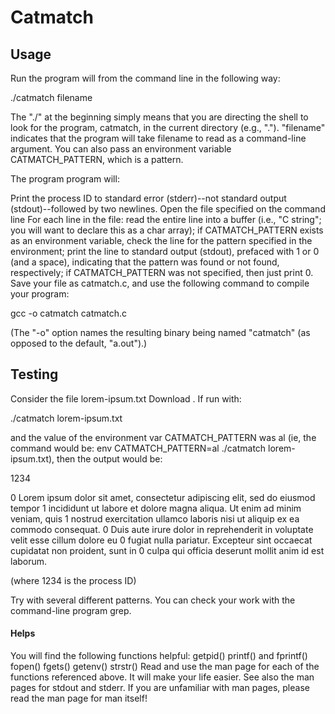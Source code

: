 # Catmatch

## Usage

Run the program will from the command line in the following way:

./catmatch filename

The "./" at the beginning simply means that you are directing the shell to look for the program, catmatch, in the current directory (e.g., ".").  "filename" indicates that the program will take filename to read as a command-line argument.  You can also pass an environment variable CATMATCH_PATTERN, which is a pattern.

The program program will:

Print the process ID to standard error (stderr)--not standard output (stdout)--followed by two newlines.
Open the file specified on the command line
For each line in the file:
read the entire line into a buffer (i.e., "C string"; you will want to declare this as a char array);
if CATMATCH_PATTERN exists as an environment variable, check the line for the pattern specified in the environment;
print the line to standard output (stdout), prefaced with 1 or 0 (and a space), indicating that the pattern was found or not found, respectively; if CATMATCH_PATTERN was not specified, then just print 0.
Save your file as catmatch.c, and use the following command to compile your program:

gcc -o catmatch catmatch.c

(The "-o" option names the resulting binary being named "catmatch" (as opposed to the default, "a.out").)

## Testing

Consider the file  lorem-ipsum.txt  Download .  If run with:

./catmatch lorem-ipsum.txt

and the value of the environment var CATMATCH_PATTERN was al (ie, the command would be: env CATMATCH_PATTERN=al ./catmatch lorem-ipsum.txt), then the output would be:

1234

0 Lorem ipsum dolor sit amet, consectetur adipiscing elit, sed do eiusmod tempor
1 incididunt ut labore et dolore magna aliqua. Ut enim ad minim veniam, quis
1 nostrud exercitation ullamco laboris nisi ut aliquip ex ea commodo consequat.
0 Duis aute irure dolor in reprehenderit in voluptate velit esse cillum dolore eu
0 fugiat nulla pariatur. Excepteur sint occaecat cupidatat non proident, sunt in
0 culpa qui officia deserunt mollit anim id est laborum.

(where 1234 is the process ID)

Try with several different patterns.  You can check your work with the command-line program grep. 

 

#### Helps

You will find the following functions helpful:
getpid()
printf() and fprintf()
fopen()
fgets()
getenv()
strstr()
Read and use the man page for each of the functions referenced above.  It will make your life easier.
See also the man pages for stdout and stderr.
If you are unfamiliar with man pages, please read the man page for man itself!
